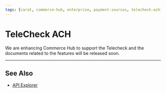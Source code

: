 ```yaml
---
tags: [carat, commerce-hub, enterprise, payment-sources, telecheck-ach]
---
```



# TeleCheck ACH

We are enhancing Commerce Hub to support the Telecheck and the documents related to the features will be released soon.

---

## See Also

- [API Explorer](../api/?type=post&path=/payments/v1/charges)
